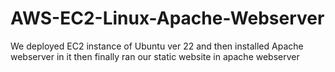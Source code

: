 # AWS-EC2-Linux-Apache-Webserver
We deployed EC2 instance of Ubuntu ver 22 and then installed Apache webserver in it then finally ran our static website in apache webserver
